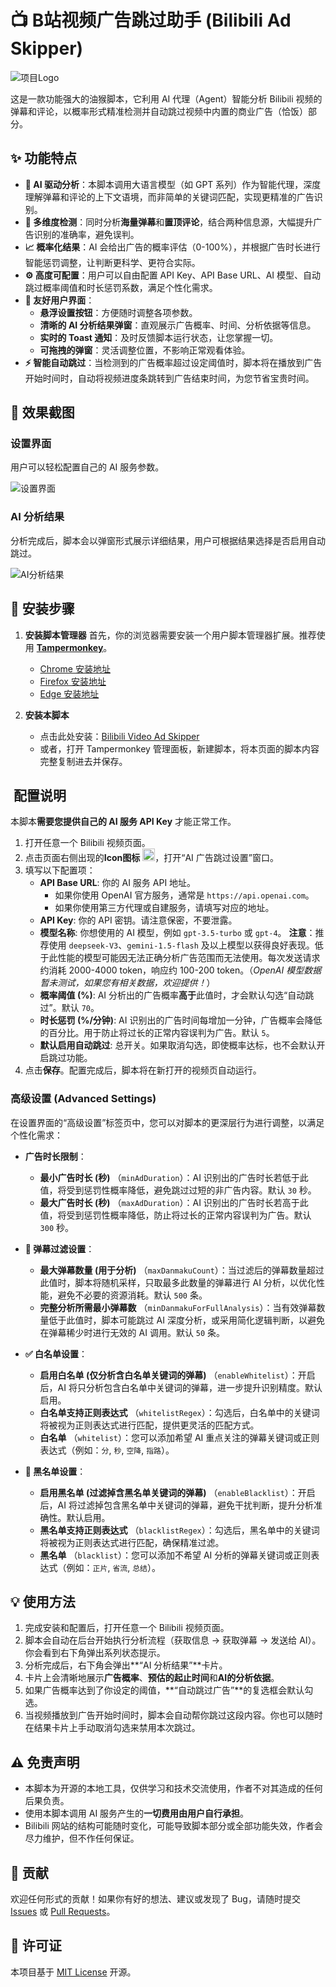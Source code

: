 # 📺 B站视频广告跳过助手 (Bilibili Ad Skipper)

![项目Logo](https://img.picui.cn/free/2025/06/18/68524942bfc36.png )


这是一款功能强大的油猴脚本，它利用 AI 代理（Agent）智能分析 Bilibili 视频的弹幕和评论，以概率形式精准检测并自动跳过视频中内置的商业广告（恰饭）部分。

## ✨ 功能特点

-   **🤖 AI 驱动分析**：本脚本调用大语言模型（如 GPT 系列）作为智能代理，深度理解弹幕和评论的上下文语境，而非简单的关键词匹配，实现更精准的广告识别。
-   **🎯 多维度检测**：同时分析**海量弹幕**和**置顶评论**，结合两种信息源，大幅提升广告识别的准确率，避免误判。
-   **📈 概率化结果**：AI 会给出广告的概率评估（0-100%），并根据广告时长进行智能惩罚调整，让判断更科学、更符合实际。
-   **⚙️ 高度可配置**：用户可以自由配置 API Key、API Base URL、AI 模型、自动跳过概率阈值和时长惩罚系数，满足个性化需求。
-   **🎨 友好用户界面**：
    -   **悬浮设置按钮**：方便随时调整各项参数。
    -   **清晰的 AI 分析结果弹窗**：直观展示广告概率、时间、分析依据等信息。
    -   **实时的 Toast 通知**：及时反馈脚本运行状态，让您掌握一切。
    -   **可拖拽的弹窗**：灵活调整位置，不影响正常观看体验。
-   **⚡️ 智能自动跳过**：当检测到的广告概率超过设定阈值时，脚本将在播放到广告开始时间时，自动将视频进度条跳转到广告结束时间，为您节省宝贵时间。

## 📸 效果截图


### 设置界面
用户可以轻松配置自己的 AI 服务参数。


![设置界面](https://img.picui.cn/free/2025/06/18/685249537fc62.png)

### AI 分析结果
分析完成后，脚本会以弹窗形式展示详细结果，用户可根据结果选择是否启用自动跳过。


![AI分析结果](https://img.picui.cn/free/2025/06/18/685249537ea46.png)

## 🚀 安装步骤

1.  **安装脚本管理器**
    首先，你的浏览器需要安装一个用户脚本管理器扩展。推荐使用 [**Tampermonkey**](https://www.tampermonkey.net/)。
    -   [Chrome 安装地址](https://chrome.google.com/webstore/detail/tampermonkey/dhdgffkkebhmkfjojejmpbldmpobfkfo)
    -   [Firefox 安装地址](https://addons.mozilla.org/en-US/firefox/addon/tampermonkey/)
    -   [Edge 安装地址](https://microsoftedge.microsoft.com/addons/detail/tampermonkey/iikmkjmpaadaobahmlepofghlfgfgbfp)

2.  **安装本脚本**
    -   点击此处安装：[Bilibili Video Ad Skipper](https://greasyfork.org/zh-CN/scripts/539827-bilibili-video-ad-skipper)
    -   或者，打开 Tampermonkey 管理面板，新建脚本，将本页面的脚本内容完整复制进去并保存。

## ️ 配置说明

本脚本**需要您提供自己的 AI 服务 API Key** 才能正常工作。

1.  打开任意一个 Bilibili 视频页面。
2.  点击页面右侧出现的**Icon图标** [<img src="https://img.picui.cn/free/2025/06/18/68524942bfc36.png" alt="设置图标" width="20"/>](https://img.picui.cn/free/2025/06/18/68524942bfc36.png)，打开“AI 广告跳过设置”窗口。
3.  填写以下配置项：
    -   **API Base URL**: 你的 AI 服务 API 地址。
        -   如果你使用 OpenAI 官方服务，通常是 `https://api.openai.com`。
        -   如果你使用第三方代理或自建服务，请填写对应的地址。
    -   **API Key**: 你的 API 密钥。请注意保密，不要泄露。
    -   **模型名称**: 你想使用的 AI 模型，例如 `gpt-3.5-turbo` 或 `gpt-4`。
        **注意**：推荐使用 `deepseek-V3`、`gemini-1.5-flash` 及以上模型以获得良好表现。低于此性能的模型可能因无法正确分析广告范围而无法使用。每次发送请求约消耗 2000-4000 token，响应约 100-200 token。（_OpenAI 模型数据暂未测试，如果您有相关数据，欢迎提供！_）
    -   **概率阈值 (%)**: AI 分析出的广告概率**高于**此值时，才会默认勾选“自动跳过”。默认 `70`。
    -   **时长惩罚 (%/分钟)**: AI 识别出的广告时间每增加一分钟，广告概率会降低的百分比。用于防止将过长的正常内容误判为广告。默认 `5`。
    -   **默认启用自动跳过**: 总开关。如果取消勾选，即使概率达标，也不会默认开启跳过功能。
4.  点击**保存**。配置完成后，脚本将在新打开的视频页自动运行。

### 高级设置 (Advanced Settings)

在设置界面的“高级设置”标签页中，您可以对脚本的更深层行为进行调整，以满足个性化需求：

-   **广告时长限制**：
    -   **最小广告时长 (秒)** （`minAdDuration`）：AI 识别出的广告时长若低于此值，将受到惩罚性概率降低，避免跳过过短的非广告内容。默认 `30` 秒。
    -   **最大广告时长 (秒)** （`maxAdDuration`）：AI 识别出的广告时长若高于此值，将受到惩罚性概率降低，防止将过长的正常内容误判为广告。默认 `300` 秒。

-   **💬 弹幕过滤设置**：
    -   **最大弹幕数量 (用于分析)** （`maxDanmakuCount`）：当过滤后的弹幕数量超过此值时，脚本将随机采样，只取最多此数量的弹幕进行 AI 分析，以优化性能，避免不必要的资源消耗。默认 `500` 条。
    -   **完整分析所需最小弹幕数** （`minDanmakuForFullAnalysis`）：当有效弹幕数量低于此值时，脚本可能跳过 AI 深度分析，或采用简化逻辑判断，以避免在弹幕稀少时进行无效的 AI 调用。默认 `50` 条。

-   **✅ 白名单设置**：
    -   **启用白名单 (仅分析含白名单关键词的弹幕)** （`enableWhitelist`）：开启后，AI 将只分析包含白名单中关键词的弹幕，进一步提升识别精度。默认启用。
    -   **白名单支持正则表达式** （`whitelistRegex`）：勾选后，白名单中的关键词将被视为正则表达式进行匹配，提供更灵活的匹配方式。
    -   **白名单** （`whitelist`）：您可以添加希望 AI 重点关注的弹幕关键词或正则表达式（例如：`分`, `秒`, `空降`, `指路`）。

-   **🚫 黑名单设置**：
    -   **启用黑名单 (过滤掉含黑名单关键词的弹幕)** （`enableBlacklist`）：开启后，AI 将过滤掉包含黑名单中关键词的弹幕，避免干扰判断，提升分析准确性。默认启用。
    -   **黑名单支持正则表达式** （`blacklistRegex`）：勾选后，黑名单中的关键词将被视为正则表达式进行匹配，确保精准过滤。
    -   **黑名单** （`blacklist`）：您可以添加不希望 AI 分析的弹幕关键词或正则表达式（例如：`正片`, `省流`, `总结`）。

## 💡 使用方法

1.  完成安装和配置后，打开任意一个 Bilibili 视频页面。
2.  脚本会自动在后台开始执行分析流程（获取信息 -> 获取弹幕 -> 发送给 AI）。你会看到右下角弹出系列状态提示。
3.  分析完成后，右下角会弹出**“AI 分析结果”**卡片。
4.  卡片上会清晰地展示**广告概率**、**预估的起止时间**和**AI的分析依据**。
5.  如果广告概率达到了你设定的阈值，**“自动跳过广告”**的复选框会默认勾选。
6.  当视频播放到广告开始时间时，脚本会自动帮你跳过这段内容。你也可以随时在结果卡片上手动取消勾选来禁用本次跳过。

## ⚠️ 免责声明

-   本脚本为开源的本地工具，仅供学习和技术交流使用，作者不对其造成的任何后果负责。
-   使用本脚本调用 AI 服务产生的**一切费用由用户自行承担**。
-   Bilibili 网站的结构可能随时变化，可能导致脚本部分或全部功能失效，作者会尽力维护，但不作任何保证。

## 🤝 贡献

欢迎任何形式的贡献！如果你有好的想法、建议或发现了 Bug，请随时提交 [Issues](https://github.com/StarsWhere/Bilibili-Video-Ad-Skipper/issues) 或 [Pull Requests](https://github.com/StarsWhere/Bilibili-Video-Ad-Skipper/pulls)。

## 📜 许可证

本项目基于 [MIT License](./LICENSE) 开源。